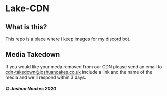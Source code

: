 # Lake-CDN
## What is this?
This repo is a place where i keep images for my [discord bot](https://github.com/Joshua-Noakes1/Lake-Bot).        
## Media Takedown
If you would like your meda removed from our CDN please send an email to [cdn-takedown@joshuanoakes.co.uk](mailto:cdn-takedown@joshuanoakes.co.uk) include a link and the name of the media and we'll respond within 3 days.          

##### © Joshua Noakes 2020

